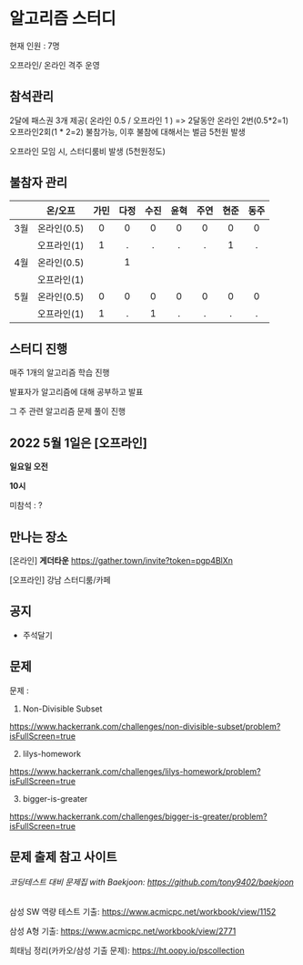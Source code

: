# 알고리즘 스터디

현재 인원 : 7명

오프라인/ 온라인 격주 운영

## __참석관리__

2달에 패스권 3개 제공( 온라인 0.5 / 오프라인 1 ) => 2달동안 온라인 2번(0.5*2=1) 오프라인2회(1 * 2=2) 불참가능, 이후 불참에 대해서는 벌금 5천원 발생

오프라인 모임 시, 스터디룸비 발생 (5천원정도)


## 불참자 관리

|  |온/오프|가민|다정|수진|윤혁|주연|현준|동주|
|:---:|:---:|:---:|:---:|:---:|:---:|:---:|:---:|:---:|
|3월|온라인(0.5)|0|0|0|0|0|0|0|
|    |오프라인(1)|1|.|.|.|.|1|.|
|4월|온라인(0.5)||1|||||||
||오프라인(1)|||||||||
|5월|온라인(0.5)|0|0|0|0|0|0|0|
|    |오프라인(1)|1|.|1|.|.|.|.|


## __스터디 진행__

매주 1개의 알고리즘 학습 진행

발표자가 알고리즘에 대해 공부하고 발표

그 주 관련 알고리즘 문제 풀이 진행




## 2022 5월 1일은 [오프라인]

__일요일 오전__

__10시__

미참석 : ?


## 만나는 장소

[온라인] __게더타운__
https://gather.town/invite?token=pgp4BlXn

[오프라인] 강남 스터디룸/카페


## 공지

- 주석달기


## 문제

문제 :   

1. Non-Divisible Subset

https://www.hackerrank.com/challenges/non-divisible-subset/problem?isFullScreen=true

2. lilys-homework

https://www.hackerrank.com/challenges/lilys-homework/problem?isFullScreen=true

3. bigger-is-greater

https://www.hackerrank.com/challenges/bigger-is-greater/problem?isFullScreen=true



## 문제 출제 참고 사이트 
###### 코딩테스트 대비 문제집 with Baekjoon: https://github.com/tony9402/baekjoon

삼성 SW 역량 테스트 기출: https://www.acmicpc.net/workbook/view/1152

삼성 A형 기출: https://www.acmicpc.net/workbook/view/2771

희태님 정리(카카오/삼성 기출 문제): https://ht.oopy.io/pscollection

